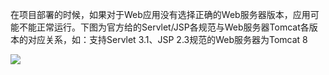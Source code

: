 在项目部署的时候，如果对于Web应用没有选择正确的Web服务器版本，应用可能不能正常运行。下图为官方给的Servlet/JSP各规范与Web服务器Tomcat各版本的对应关系，如：支持Servlet 3.1、JSP 2.3规范的Web服务器为Tomcat 8

![](https://img2020.cnblogs.com/blog/1446249/202004/1446249-20200418170640692-1247115028.png)
